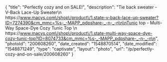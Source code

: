 {
    "title": "Perfectly cozy and on SALE!",
    "description": "Tie back sweater - V-Back Lace-Up Sweater\n https:\/\/www.macys.com\/shop\/product\/1.state-v-back-lace-up-sweater?ID=7274390&cm_mmc=%s-_-MAPP_pdpshare-_-n-_-n\n\nTunic top - Multi-Way Space-Dye Cozy Tunic Top \n https:\/\/www.macys.com\/shop\/product\/1.state-multi-way-space-dye-cozy-tunic-top?ID=8074733&cm_mmc=%s-_-MAPP_pdpshare-_-n-_-n\n",
    "photoId": "200608260",
    "date_created": "1548870514",
    "date_modified": "1548871249",
    "type": "captivate",
    "layout": "photo",
    "url": "\/p\/perfectly-cozy-and-on-sale\/200608260"
}